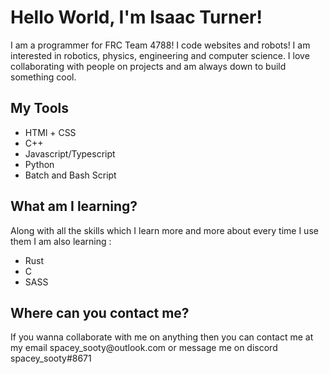 <!DOCTYPE html>
<html>
<body>
<h1> Hello World, I'm Isaac Turner! </h1>
<p id="font1"> I am a programmer for FRC Team 4788! I code websites and robots! I am interested in robotics, physics, engineering and computer science. I love collaborating with people on projects and am always down to build something cool. </p>
<h2> My Tools </h2>
<ul>
<li> HTMl + CSS </li>
<li> C++ </li>
<li> Javascript/Typescript </li>
<li> Python </li>
<li> Batch and Bash Script </li>
</ul>
<h2> What am I learning? </h2>
<p> Along with all the skills which I learn more and more about every time I use them I am also learning : </p>
<ul> <li> Rust </li> <li> C </li> <li> SASS </li> </ul>
<h2 font="font1"> Where can you contact me? </h2>
<p> If you wanna collaborate with me on anything then you can contact me at my email spacey_sooty@outlook.com or message me on discord spacey_sooty#8671</p>
</body>
</html>
